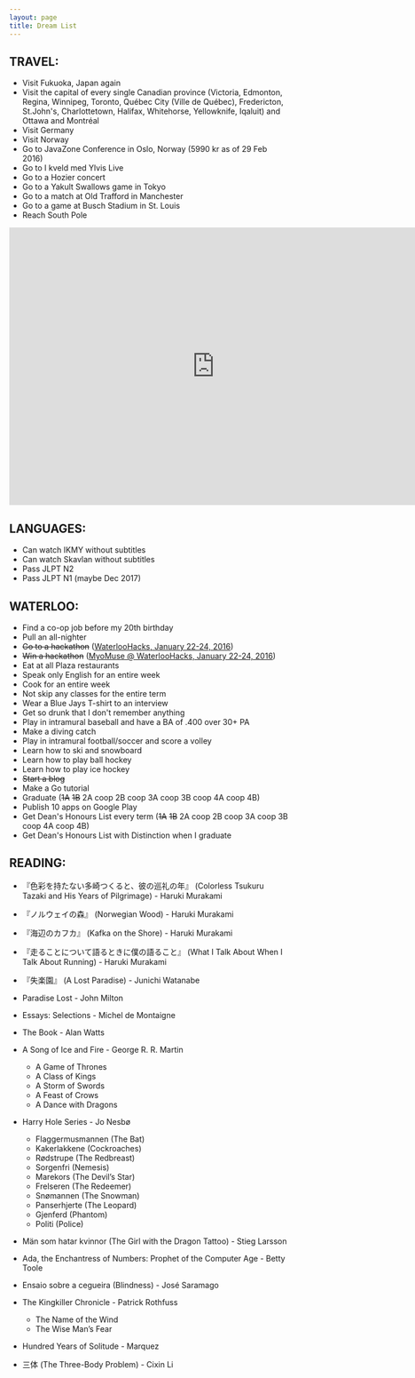 ```yaml
---
layout: page
title: Dream List
---
```


## TRAVEL: ##
* Visit Fukuoka, Japan again
* Visit the capital of every single Canadian province (Victoria, Edmonton, Regina, Winnipeg, Toronto, Québec City (Ville de Québec), Fredericton, St.John's, Charlottetown, Halifax, Whitehorse, Yellowknife, Iqaluit) and Ottawa and Montréal
* Visit Germany
* Visit Norway
* Go to JavaZone Conference in Oslo, Norway (5990 kr as of 29 Feb 2016)
* Go to I kveld med Ylvis Live
* Go to a Hozier concert
* Go to a Yakult Swallows game in Tokyo
* Go to a match at Old Trafford in Manchester
* Go to a game at Busch Stadium in St. Louis
* Reach South Pole

<iframe src="https://www.google.com/maps/d/embed?mid=1mXY1W7pOUcyTMIsOVxOeeqRkcP0" 
frameborder="0" width="740" height="500" style="border:0" zoom="0" allowfullscreen></iframe>

## LANGUAGES: ##

* Can watch IKMY without subtitles
* Can watch Skavlan without subtitles
* Pass JLPT N2 
* Pass JLPT N1 (maybe Dec 2017)

## WATERLOO: ##

* Find a co-op job before my 20th birthday
* Pull an all-nighter
* ~~Go to a hackathon~~ ([WaterlooHacks, January 22-24, 2016](https://waterloohacks.io))
* ~~Win a hackathon~~ ([MyoMuse @ WaterlooHacks, January 22-24, 2016](http://news.communitech.ca/news/communitech/myo-music-app-wins-waterloo-hacks/))
* Eat at all Plaza restaurants
* Speak only English for an entire week
* Cook for an entire week
* Not skip any classes for the entire term
* Wear a Blue Jays T-shirt to an interview
* Get so drunk that I don't remember anything
* Play in intramural baseball and have a BA of .400 over 30+ PA
* Make a diving catch
* Play in intramural football/soccer and score a volley
* Learn how to ski and snowboard
* Learn how to play ball hockey
* Learn how to play ice hockey
* ~~Start a blog~~
* Make a Go tutorial
* Graduate (~~1A~~ ~~1B~~ 2A coop 2B coop 3A coop 3B coop 4A coop 4B)
* Publish 10 apps on Google Play
* Get Dean's Honours List every term (~~1A~~ ~~1B~~ 2A coop 2B coop 3A coop 3B coop 4A coop 4B)
* Get Dean's Honours List with Distinction when I graduate


## READING: ##
* 『色彩を持たない多崎つくると、彼の巡礼の年』
    (Colorless Tsukuru Tazaki and His Years of Pilgrimage) - Haruki Murakami
* 『ノルウェイの森』
  (Norwegian Wood) - Haruki Murakami
* 『海辺のカフカ』
  (Kafka on the Shore) - Haruki Murakami
* 『走ることについて語るときに僕の語ること』
  (What I Talk About When I Talk About Running) - Haruki Murakami
* 『失楽園』
  (A Lost Paradise) - Junichi Watanabe
* Paradise Lost - John Milton
* Essays: Selections - Michel de Montaigne
* The Book - Alan Watts
* A Song of Ice and Fire - George R. R. Martin

    * A Game of Thrones
    * A Class of Kings
    * A Storm of Swords
    * A Feast of Crows
    * A Dance with Dragons
* Harry Hole Series - Jo Nesbø

    * Flaggermusmannen (The Bat)
    * Kakerlakkene (Cockroaches)
    * Rødstrupe (The Redbreast)
    * Sorgenfri (Nemesis)
    * Marekors (The Devil’s Star)
    * Frelseren (The Redeemer)
    * Snømannen (The Snowman)
    * Panserhjerte (The Leopard)
    * Gjenferd (Phantom)
    * Politi (Police)

* Män som hatar kvinnor (The Girl with the Dragon Tattoo) - Stieg Larsson
* Ada, the Enchantress of Numbers: Prophet of the Computer Age - Betty Toole
* Ensaio sobre a cegueira (Blindness) - José Saramago
* The Kingkiller Chronicle - Patrick Rothfuss
    * The Name of the Wind
    * The Wise Man’s Fear
* Hundred Years of Solitude - Marquez
* 三体 (The Three-Body Problem) - Cixin Li

